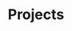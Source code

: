 ---
title: Projects
permalink: /projects/
layout: project-index-layout.njk
breadcrumbs:
  - label: Home
    url: /
  - label: Projects
cards:
  - card:
    title: Self Watering Flower Pot
    url: /projects/self-watering-flower-pot/
    items:
      - title: Concept
        url: /blog/self-watering-flower-pot-concept/
      - title: Hardware
        url: /blog/self-watering-flower-pot-hardware/
      - title: Setup
        url: /blog/self-watering-flower-pot-setup/
      - title: Programming
        url: /blog/self-watering-flower-pot-programming/
---